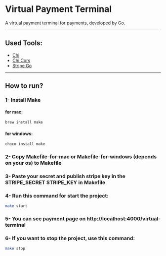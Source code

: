 # Virtual Payment Terminal
A virtual payment terminal for payments, developed by Go.

---

## Used Tools:

- [Chi](https://github.com/go-chi/chi)
- [Chi Cors](https://github.com/go-chi/cors)
- [Stripe Go](https://github.com/stripe/stripe-go)

---

## How to run?

### 1- Install Make

#### for mac:
```bash
brew install make
```

#### for windows:
```bash
choco install make
```

### 2- Copy Makefile-for-mac or Makefile-for-windows (depends on your os) to Makefile

### 3- Paste your secret and publish stripe key in the STRIPE_SECRET STRIPE_KEY in Makefile

### 4- Run this command for start the project:
```bash
make start
```

### 5- You can see payment page on http://localhost:4000/virtual-terminal

### 6- If you want to stop the project, use this command:
```bash
make stop
```
